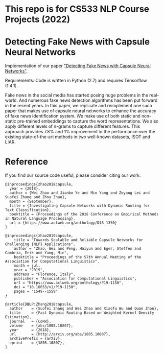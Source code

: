# This repo is for CS533 NLP Course Projects (2022)
# Detecting Fake News with Capsule Neural Networks
Implementation of our paper 
["Detecting Fake News with Capsule Neural Networks"](https://arxiv.org/pdf/2002.01030v1.pdf).

Requirements: Code is written in Python (2.7) and requires Tensorflow (1.4.1).

Fake news in the social media has started posing huge problems in the real-world. And numerous fake news detection algorithms has been put forward in the recent years. In this paper, we replicate and reimplement one such paper that makes use of capsule neural networks to enhance the accuracy of fake news identification system. We make use of both static and non-static pre-trained embeddings to capture the word representations. We also apply different levels of n-grams to capture different features. This approach provides 7.8\% and 1\% improvement in the performance over the existing state-of-the-art methods in two well-known datasets, ISOT and LIAR. 

# Reference
If you find our source code useful, please consider citing our work.
```
@inproceedings{zhao2018capsule,
  year = {2018},
  author = {Wei Zhao and Jianbo Ye and Min Yang and Zeyang Lei and Suofei Zhang and Zhou Zhao},
  month = {September},
  title = {Investigating Capsule Networks with Dynamic Routing for Text Classification},
  booktitle = {Proceedings of the 2018 Conference on Empirical Methods in Natural Language Processing},
  url = {https://www.aclweb.org/anthology/D18-1350}
}

@inproceedings{zhao2019capsule,
    title = "Towards Scalable and Reliable Capsule Networks for Challenging {NLP} Applications",
    author = "Zhao, Wei and Peng, Haiyun and Eger, Steffen and Cambria, Erik and Yang, Min",
    booktitle = "Proceedings of the 57th Annual Meeting of the Association for Computational Linguistics",
    month = jul,
    year = "2019",
    address = "Florence, Italy",
    publisher = "Association for Computational Linguistics",
    url = "https://www.aclweb.org/anthology/P19-1150",
    doi = "10.18653/v1/P19-1150",
    pages = "1549--1559"
}

@article{DBLP:Zhang2018capsule,
  author    = {Suofei Zhang and Wei Zhao and Xiaofu Wu and Quan Zhou},
  title     = {Fast Dynamic Routing Based on Weighted Kernel Density Estimation},
  journal   = {CoRR},
  volume    = {abs/1805.10807},
  year      = {2018},
  url       = {http://arxiv.org/abs/1805.10807},
  archivePrefix = {arXiv},
  eprint    = {1805.10807},
}
```

